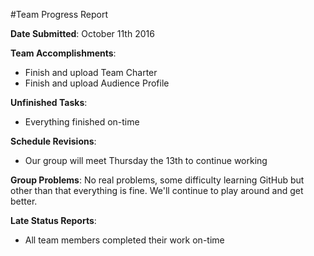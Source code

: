 #Team Progress Report

**Date Submitted**: October 11th 2016

**Team Accomplishments**:
* Finish and upload Team Charter
* Finish and upload Audience Profile


**Unfinished Tasks**:
* Everything finished on-time

**Schedule Revisions**:
* Our group will meet Thursday the 13th to continue working

**Group Problems**:
No real problems, some difficulty learning GitHub but other than that everything is fine. We'll continue to play around and get better. 

**Late Status Reports**:
* All team members completed their work on-time 
